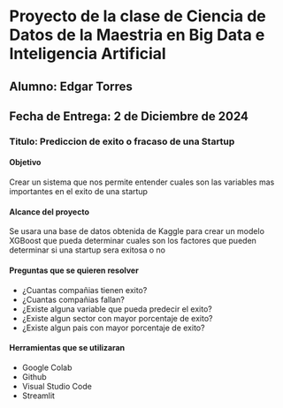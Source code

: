 # Proyecto de la clase de Ciencia de Datos de la Maestria en Big Data e Inteligencia Artificial
## Alumno: Edgar Torres
## Fecha de Entrega: 2 de Diciembre de 2024

### Titulo: Prediccion de exito o fracaso de una Startup
#### Objetivo
Crear un sistema que nos permite entender cuales son las variables mas importantes en el exito de una startup
#### Alcance del proyecto
Se usara una base de datos obtenida de Kaggle para crear un modelo XGBoost que pueda determinar cuales son los factores que pueden determinar si una startup sera exitosa o no
#### Preguntas que se quieren resolver
- ¿Cuantas compañias tienen exito?
- ¿Cuantas compañias fallan?
- ¿Existe alguna variable que pueda predecir el exito?
- ¿Existe algun sector con mayor porcentaje de exito?
- ¿Existe algun pais con mayor porcentaje de exito?
#### Herramientas que se utilizaran
- Google Colab
- Github
- Visual Studio Code
- Streamlit

